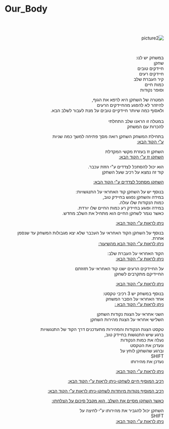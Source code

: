 # Our_Body

<div dir='rtl' lang='he'>
<br />
<br />
  
![picture2](https://user-images.githubusercontent.com/57682267/102871135-b8936900-4446-11eb-89b6-2d9335149039.jpg)
  
 <br /> 
 
במשחק יש לנו: <br />
שחקן <br /> 
חיידקים טובים <br />
חיידקים רעים <br />
קיר העברת שלב <br />
כמות חיים <br />
וסופר נקודות <br />

המטרה של השחקן היא לרפא את הגוף,<br />
להיזהר לא להפגע מהחיידקים הרעים<br />
ולאסוף כמה שיותר חיידקיים טובים על מנת לעבור לשלב הבא.<br />
<br />
במטלה זו הראנו שלב התחלתי<br />
להכרות עם המשחק<br />

בתחילת המשחק השחקן רואה מסך פתיחה למשך כמה שניות<br />
[ע"י הקוד הבא:](https://github.com/ComputerGame0/OurBody/blob/main/Assets/Scripts/3-objects/ShowFirstScreen.cs) <br />

השחקן זז בעזרת מקשי המקדלת<br />
[השחקן זז ע"י הקוד הבא:](https://github.com/ComputerGame0/OurBody/blob/main/Assets/Scripts/1-player/CharacterKeyboardMover.cs) <br />

הוא יכול להסתכל לצדדים ע"י הזזת עכבר.<br />
קוד זה נמצא על רכיב שעל השחקן<br />

[השחקן מסתכל לצדדים ע"י הקוד הבא:](https://github.com/ComputerGame0/OurBody/blob/main/Assets/Scripts/1-player/LookX.cs) <br />
 
 
בנוסף יש על השחקן קוד האחראי על התנגשויות: <br />
במידה והשחקן נפגש בחיידק טוב,<br />
כמות הנקודות שלו עולה.<br />
במידה ופוגע בחיידק רע כמות החיים שלו יורדת.<br />
כאשר נגמר לשחקן החיים הוא מתחיל את השלב מחדש.<br />

[ניתן לראות ע"י הקוד הבא:](https://github.com/ComputerGame0/OurBody/blob/main/Assets/Scripts/5-bacterias/OnTriggerPlayer.cs) <br />

בנוסף על השחקן הקוד האחראי על העכבר שלא יצא מגבולות המשחק עד שנסמן אחרת.<br />
[ניתן לראות ע"י הקוד הבא מהשיעור:](https://github.com/ComputerGame0/OurBody/blob/main/Assets/Scripts/1-player/CursorHider.cs) <br />

הקוד האחראי על העברת שלב:<br />
[ניתן לראות ע"י הקוד הבא:](https://github.com/ComputerGame0/OurBody/blob/main/Assets/Scripts/3-objects/NextLevel.cs) <br />

על החיידקים הרעים ישנו קוד האחראי על תזוזתם<br />
החיידיקם מתקרבים לשחקן<br /> 

[ניתן לראות ע"י הקוד הבא:](https://github.com/ComputerGame0/OurBody/blob/main/Assets/Scripts/5-bacterias/mover_oscillator.cs) <br />

בנוסף במשחק יש 3 רכיבי טקסט:<br />
אחד האחראי על הסבר המשחק<br />
[ניתן לראות ע"י הקוד הבא :](https://github.com/ComputerGame0/OurBody/blob/main/Assets/Scripts/4-Text/ShowText.cs) <br />

השני אחראי על הצגת נקודות השחקן<br />
השלישי אחראי על הצגת מהירות השחקן<br />

טקסט הצגת הנקודות והמהירות מתעדכנים דרך הקוד של התנגשויות<br />
ברגע שיש התנגשות בחיידק טוב,<br />
נעלה את כמות הנקודות<br />
ונעדכן את הטקסט<br />
וברגע שהשחקן לוחץ על<br /> 
SHIFT <br />
נעדכן את מהירותו <br />

[ניתן לראות ע"י הקוד הבא:](https://github.com/ComputerGame0/OurBody/blob/main/Assets/Scripts/5-bacterias/OnTriggerPlayer.cs) <br />

 
[רכיב המוסיף חיים לשחקן-ניתן לראות ע"י הקוד הבא:](https://github.com/ComputerGame0/OurBody/blob/main/Assets/Scripts/3-objects/ELife.cs) <br />

[רכיב המוסיף נקודות מיוחדות לשחקן-ניתן לראות ע"י הקוד הבא:](https://github.com/ComputerGame0/OurBody/blob/main/Assets/Scripts/3-objects/EScore.cs) <br />

[כאשר השחקן מסיים את השלב, הוא מקבל סיכום על הצלחתו:](https://github.com/ComputerGame0/OurBody/blob/main/Assets/Scripts/3-objects/GetInfo.cs) <br />

השחקן יכול להגביר את מהירותו ע"י לחיצה על<br /> 
SHIFT <br />
[ניתן לראות ע"י הקוד הבא:](https://github.com/ComputerGame0/OurBody/blob/main/Assets/Scripts/1-player/CharacterKeyboardMover.cs) <br />




